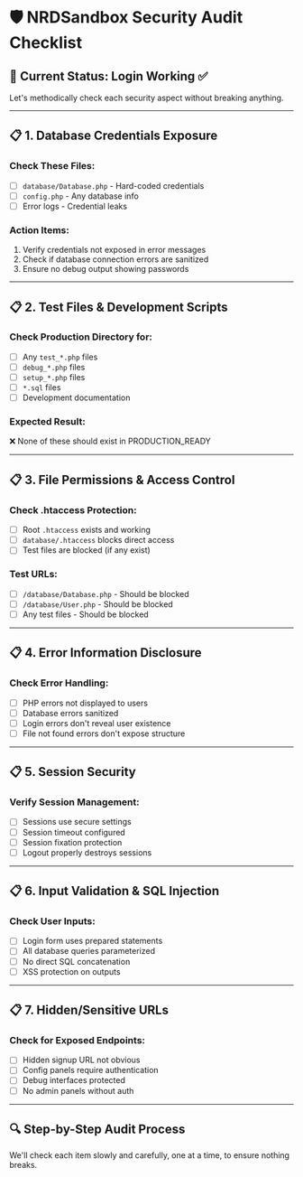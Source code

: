 # 🛡️ NRDSandbox Security Audit Checklist

## 🎯 **Current Status: Login Working ✅**

Let's methodically check each security aspect without breaking anything.

---

## 📋 **1. Database Credentials Exposure**

### **Check These Files:**
- [ ] `database/Database.php` - Hard-coded credentials
- [ ] `config.php` - Any database info
- [ ] Error logs - Credential leaks

### **Action Items:**
1. Verify credentials not exposed in error messages
2. Check if database connection errors are sanitized
3. Ensure no debug output showing passwords

---

## 📋 **2. Test Files & Development Scripts**

### **Check Production Directory for:**
- [ ] Any `test_*.php` files
- [ ] `debug_*.php` files  
- [ ] `setup_*.php` files
- [ ] `*.sql` files
- [ ] Development documentation

### **Expected Result:**
❌ None of these should exist in PRODUCTION_READY

---

## 📋 **3. File Permissions & Access Control**

### **Check .htaccess Protection:**
- [ ] Root `.htaccess` exists and working
- [ ] `database/.htaccess` blocks direct access
- [ ] Test files are blocked (if any exist)

### **Test URLs:**
- [ ] `/database/Database.php` - Should be blocked
- [ ] `/database/User.php` - Should be blocked
- [ ] Any test files - Should be blocked

---

## 📋 **4. Error Information Disclosure**

### **Check Error Handling:**
- [ ] PHP errors not displayed to users
- [ ] Database errors sanitized
- [ ] Login errors don't reveal user existence
- [ ] File not found errors don't expose structure

---

## 📋 **5. Session Security**

### **Verify Session Management:**
- [ ] Sessions use secure settings
- [ ] Session timeout configured
- [ ] Session fixation protection
- [ ] Logout properly destroys sessions

---

## 📋 **6. Input Validation & SQL Injection**

### **Check User Inputs:**
- [ ] Login form uses prepared statements
- [ ] All database queries parameterized
- [ ] No direct SQL concatenation
- [ ] XSS protection on outputs

---

## 📋 **7. Hidden/Sensitive URLs**

### **Check for Exposed Endpoints:**
- [ ] Hidden signup URL not obvious
- [ ] Config panels require authentication
- [ ] Debug interfaces protected
- [ ] No admin panels without auth

---

## 🔍 **Step-by-Step Audit Process**

We'll check each item slowly and carefully, one at a time, to ensure nothing breaks.